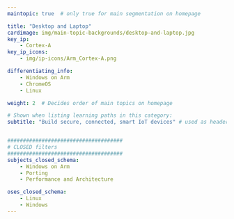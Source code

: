 ```yaml
---
maintopic: true  # only true for main segmentation on homepage

title: "Desktop and Laptop"
cardimage: img/main-topic-backgrounds/desktop-and-laptop.jpg
key_ip: 
    - Cortex-A
key_ip_icons:
    - img/ip-icons/Arm_Cortex-A.png

differentiating_info:
    - Windows on Arm
    - ChromeOS
    - Linux

weight: 2  # Decides order of main topics on homepage

# Shown when listing learning paths in this category:
subtitle: "Build secure, connected, smart IoT devices" # used as header for learning path to avoid duplicaiton


#####################################
# CLOSED filters
#####################################
subjects_closed_schema:
    - Windows on Arm
    - Porting
    - Performance and Architecture

oses_closed_schema:
    - Linux
    - Windows
---
```

